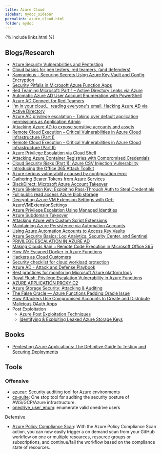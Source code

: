 ```yaml
---
title: Azure Cloud
sidebar: mydoc_sidebar
permalink: azure_cloud.html
folder: mydoc
---
```


{% include links.html %}

## Blogs/Research

* [Azure Security Vulnerabilities and Pentesting](https://rhinosecuritylabs.com/cloud-security/common-azure-security-vulnerabilities/)
* [Cloud basics for pen testers, red teamers, (and defenders)](https://adsecurity.org/wp-content/uploads/2017/07/2017-DEFCON-HackingTheCloud-SteereMetcalf-Final.pdf)
* [Kamranicus - Securing Secrets Using Azure Key Vault and Config Encryption](https://kamranicus.com/posts/2016-02-20-azure-key-vault-config-encryption-azure)
* [Security Pitfalls in Microsoft Azure Function Apps](https://www.twistlock.com/labs-blog/security-pitfalls-microsoft-azure-function-apps/)
* [Red Teaming Microsoft: Part 1 – Active Directory Leaks via Azure](https://www.blackhillsinfosec.com/red-teaming-microsoft-part-1-active-directory-leaks-via-azure/)
* [Automatic Azure AD User Account Enumeration with PowerShell](https://danielchronlund.com/2020/03/13/automatic-azure-ad-user-account-enumeration-with-powershell-scary-stuff/)
* [Azure AD Connect for Red Teamers](https://blog.xpnsec.com/azuread-connect-for-redteam/)
* [I'm in your cloud... reading everyone's email. Hacking Azure AD via Active Directory](https://www.slideshare.net/DirkjanMollema/im-in-your-cloud-reading-everyones-email-hacking-azure-ad-via-active-directory)
* [Azure AD privilege escalation - Taking over default application permissions as Application Admin](https://dirkjanm.io/azure-ad-privilege-escalation-application-admin/)
* [Attacking Azure AD to expose sensitive accounts and assets](https://portswigger.net/daily-swig/cloud-security-attacking-azure-ad-to-expose-sensitive-accounts-and-assets)
* [Remote Cloud Execution – Critical Vulnerabilities in Azure Cloud Infrastructure (Part I)](https://research.checkpoint.com/2020/remote-cloud-execution-critical-vulnerabilities-in-azure-cloud-infrastructure-part-i/)
* [Remote Cloud Execution – Critical Vulnerabilities in Azure Cloud Infrastructure (Part II)](https://research.checkpoint.com/2020/remote-cloud-execution-critical-vulnerabilities-in-azure-cloud-infrastructure-part-ii/)
* [Azure Privilege Escalation via Cloud Shell](https://blog.netspi.com/attacking-azure-cloud-shell/)
* [Attacking Azure Container Registries with Compromised Credentials](https://blog.netspi.com/attacking-acrs-with-compromised-credentials/)
* [Cloud Security Risks (Part 1): Azure CSV Injection Vulnerability](https://rhinosecuritylabs.com/azure/cloud-security-risks-part-1-azure-csv-injection-vulnerability/)
* [Introducing the Office 365 Attack Toolkit](https://www.mdsec.co.uk/2019/07/introducing-the-office-365-attack-toolkit/)
* [Azure serious vulnerability caused by configuration error](https://nosec.org/home/detail/4358.html)
* [Gathering Bearer Tokens from Azure Services](https://blog.netspi.com/gathering-bearer-tokens-azure/)
* [BlackDirect: Microsoft Azure Account Takeover](https://www.cyberark.com/threat-research-blog/blackdirect-microsoft-azure-account-takeover/)
* [Azure Skeleton Key: Exploiting Pass-Through Auth to Steal Credentials](https://www.varonis.com/blog/azure-skeleton-key/)
* [Full public read access Azure blob storage](https://www.acunetix.com/vulnerabilities/web/full-public-read-access-azure-blob-storage/)
* [Decrypting Azure VM Extension Settings with Get-AzureVMExtensionSettings](https://blog.netspi.com/decrypting-azure-vm-extension-settings-with-get-azurevmextensionsettings/)
* [Azure Privilege Escalation Using Managed Identities](https://blog.netspi.com/azure-privilege-escalation-using-managed-identities/)
* [Azure Subdomain Takeover](https://0xpatrik.com/subdomain-takeover-starbucks-ii/)
* [Attacking Azure with Custom Script Extensions](https://blog.netspi.com/attacking-azure-with-custom-script-extensions/)
* [Maintaining Azure Persistence via Automation Accounts](https://blog.netspi.com/maintaining-azure-persistence-via-automation-accounts/)
* [Using Azure Automation Accounts to Access Key Vaults](https://blog.netspi.com/azure-automation-accounts-key-stores/)
* [Azure Security Basics: Log Analytics, Security Center, and Sentinel](https://www.blackhillsinfosec.com/azure-security-basics-log-analytics-security-center-and-sentinel/)
* [PRIVILEGE ESCALATION IN AZURE AD](https://emptydc.com/2020/12/10/privilege-escalation-in-azure-ad/)
* [Making Clouds Rain :: Remote Code Execution in Microsoft Office 365](https://srcincite.io/blog/2021/01/12/making-clouds-rain-rce-in-office-365.html)
* [How We Escaped Docker in Azure Functions](https://www.intezer.com/blog/research/how-we-escaped-docker-in-azure-functions/)
* [Hackers as Cloud Customers](https://medium.com/cloud-security/hackers-as-cloud-customers-45b44654908b)
* [Security checklist for cloud workload protection](https://www.paloaltonetworks.com/apps/pan/public/downloadResource?pagePath=/content/pan/en_US/resources/datasheets/prisma-cloud-native-security-checklist-ds)
* [Azure AD - Attack and Defense Playbook](https://github.com/Cloud-Architekt/AzureAD-Attack-Defense)
* [Best practices for monitoring Microsoft Azure platform logs](https://www.datadoghq.com/blog/monitoring-azure-platform-logs/)
* [Royal Flush: Privilege Escalation Vulnerability in Azure Functions](https://www.intezer.com/blog/cloud-security/royal-flush-privilege-escalation-vulnerability-in-azure-functions/)
* [AZURE APPLICATION PROXY C2](https://www.trustedsec.com/blog/azure-application-proxy-c2/)
* [Azure Storage Security: Attacking & Auditing ](https://payatu.com/blog/vitthal/azure-storage-security)
* [The False Oracle — Azure Functions Padding Oracle Issue](https://polarply.medium.com/the-false-oracle-azure-functions-padding-oracle-issue-2025e0e6b8a)
* [How Attackers Use Compromised Accounts to Create and Distribute Malicious OAuth Apps ](https://www.proofpoint.com/us/blog/email-and-cloud-threats/how-attackers-use-compromised-accounts-create-and-distribute-malicious)
* Post Exploitation
    * [Azure Post Exploitation Techniques](https://azure.microsoft.com/en-in/blog/azure-post-exploitation-techniques/)
    * [Identifying & Exploiting Leaked Azure Storage Keys](https://www.notsosecure.com/identifying-exploiting-leaked-azure-storage-keys/)

## Books

* [Pentesting Azure Applications: The Definitive Guide to Testing and Securing Deployments](https://www.amazon.in/Pentesting-Azure-Applications-Definitive-Deployments-ebook/dp/B072SS34CP/ref=tmm_kin_swatch_0?_encoding=UTF8&qid=1536010588&sr=8-1)

## Tools

### Offensive

* [azucar](https://github.com/nccgroup/azucar): Security auditing tool for Azure environments
* [cs-suite](https://github.com/SecurityFTW/cs-suite): One stop tool for auditing the security posture of AWS/GCP/Azure infrastructure.
* [onedrive_user_enum](https://github.com/nyxgeek/onedrive_user_enum): enumerate valid onedrive users

Defensive

- [Azure Policy Compliance Scan](https://github.com/Azure/policy-compliance-scan): With the Azure Policy Compliance Scan action, you can now easily trigger a on demand scan from your GitHub workflow on one or multiple resources, resource groups or subscriptions, and continue/fail the workflow based on the compliance state of resources. 
